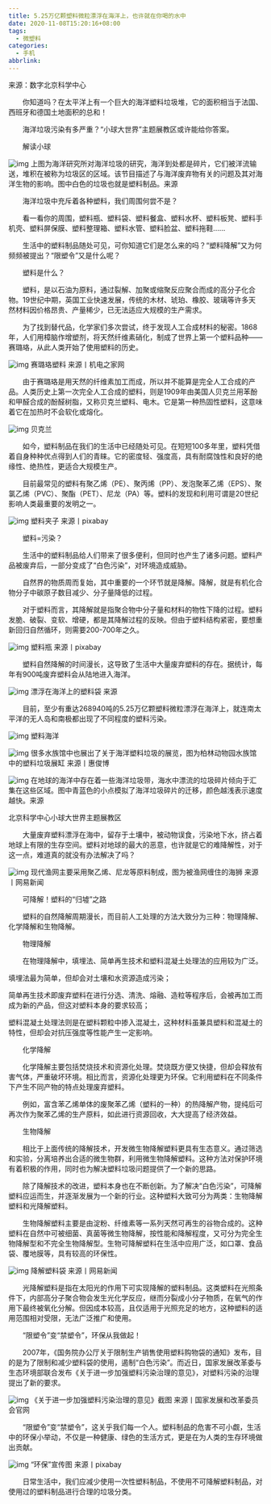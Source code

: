 ```yaml
---
title: 5.25万亿颗塑料微粒漂浮在海洋上，也许就在你喝的水中
date: 2020-11-08T15:20:16+08:00
tags:
  - 微塑料
categories:
  - 手机
abbrlink:
---
```


来源：数字北京科学中心

　　你知道吗？在太平洋上有一个巨大的海洋塑料垃圾堆，它的面积相当于法国、西班牙和德国土地面积的总和！

　　海洋垃圾污染有多严重？“小球大世界”主题展教区或许能给你答案。

　　解读小球

![img](https://cdn.jsdelivr.net/gh/yakeing/Documentation@main/Hexo/images/42c5-kcaeqzy0111355.gif)
上图为海洋研究所对海洋垃圾的研究，海洋到处都是碎片，它们被洋流输送，堆积在被称为垃圾区的区域。该节目描述了与海洋废弃物有关的问题及其对海洋生物的影响。图中白色的垃圾也就是塑料制品。来源

　　海洋垃圾中充斥着各种塑料，我们周围何尝不是？

　　看一看你的周围，塑料瓶、塑料袋、塑料餐盒、塑料水杯、塑料板凳、塑料手机壳、塑料屏保膜、塑料整理箱、塑料水管、塑料脸盆、塑料拖鞋……

　　生活中的塑料制品随处可见，可你知道它们是怎么来的吗？“塑料降解”又为何频频被提出？“限塑令”又是什么呢？

　　塑料是什么？

　　塑料，是以石油为原料，通过裂解、加聚或缩聚反应聚合而成的高分子化合物。19世纪中期，英国工业快速发展，传统的木材、琥珀、橡胶、玻璃等许多天然材料因价格昂贵、产量稀少，已无法适应大规模的生产需求。

　　为了找到替代品，化学家们多次尝试，终于发现人工合成材料的秘密。1868年，人们用樟脑作增塑剂，将天然纤维素硝化，制成了世界上第一个塑料品种——赛璐珞，从此人类开始了使用塑料的历史。

![img](https://cdn.jsdelivr.net/gh/yakeing/Documentation@main/Hexo/images/5f90-kcaeqzy0111511.png)
赛璐珞塑料 来源丨机电之家网

　　由于赛璐珞是用天然的纤维素加工而成，所以并不能算是完全人工合成的产品。人类历史上第一次完全人工合成的塑料，则是1909年由美国人贝克兰用苯酚和甲醛合成的酚醛树脂，又称贝克兰塑料、电木。它是第一种热固性塑料，这意味着它在加热时不会软化或熔化。

![img](https://cdn.jsdelivr.net/gh/yakeing/Documentation@main/Hexo/images/e66a-kcaeqzy0111582.png)
贝克兰

　　如今，塑料制品在我们的生活中已经随处可见。在短短100多年里，塑料凭借着自身种种优点得到人们的青睐。它的密度轻、强度高，具有耐腐蚀性和良好的绝缘性、绝热性，更适合大规模生产。

　　目前最常见的塑料有聚乙烯（PE）、聚丙烯（PP）、发泡聚苯乙烯（EPS）、聚氯乙烯（PVC）、聚酯（PET）、尼龙（PA）等。塑料的发现和利用可谓是20世纪影响人类最重要的发明之一。

![img](https://cdn.jsdelivr.net/gh/yakeing/Documentation@main/Hexo/images/0528-kcaeqzy0111660.png)
塑料夹子 来源丨pixabay

　　塑料=污染？

　　生活中的塑料制品给人们带来了很多便利，但同时也产生了诸多问题。塑料产品被废弃后，一部分变成了“白色污染”，对环境造成威胁。

　　自然界的物质周而复始，其中重要的一个环节就是降解。降解，就是有机化合物分子中碳原子数目减少、分子量降低的过程。

　　对于塑料而言，其降解就是指聚合物中分子量和材料的物性下降的过程。塑料发脆、破裂、变软、增硬，都是其降解过程的反映。但由于塑料结构紧密，要想重新回归自然循环，则需要200-700年之久。

![img](https://cdn.jsdelivr.net/gh/yakeing/Documentation@main/Hexo/images/bb83-kcaeqzy0111858.jpg)
塑料瓶 来源丨pixabay

　　塑料自然降解的时间漫长，这导致了生活中大量废弃塑料的存在。据统计，每年有900吨废弃塑料会从陆地进入海洋。

![img](https://cdn.jsdelivr.net/gh/yakeing/Documentation@main/Hexo/images/4828-kcaeqzy0112003.png)
漂浮在海洋上的塑料袋 来源

　　目前，至少有重达268940吨的5.25万亿颗塑料微粒漂浮在海洋上，就连南太平洋的无人岛和南极都出现了不同程度的塑料污染。

![img](https://cdn.jsdelivr.net/gh/yakeing/Documentation@main/Hexo/images/efc8-kcaeqzy0112115.jpg)
塑料海洋

![img](https://cdn.jsdelivr.net/gh/yakeing/Documentation@main/Hexo/images/6725-kcaeqzy0112197.jpg)
很多水族馆中也展出了关于海洋塑料垃圾的展览，图为柏林动物园水族馆中的塑料垃圾展缸 来源丨惠俊博

![img](https://cdn.jsdelivr.net/gh/yakeing/Documentation@main/Hexo/images/1650-kcaeqzy0112299.gif)
在地球的海洋中存在着一些海洋垃圾带，海水中漂流的垃圾碎片倾向于汇集在这些区域。图中青蓝色的小点模拟了海洋垃圾碎片的迁移，颜色越浅表示速度越快。来源

北京科学中心小球大世界主题展教区

　　大量废弃塑料漂浮在海中，留存于土壤中，被动物误食，污染地下水，挤占着地球上有限的生存空间。塑料对地球的最大的恶意，也许就是它的难降解性，对于这一点，难道真的就没有办法解决了吗？

![img](https://cdn.jsdelivr.net/gh/yakeing/Documentation@main/Hexo/images/0b54-kcaeqzy0112408.jpg)
现代渔网主要采用聚乙烯、尼龙等原料制成，图为被渔网缠住的海狮 来源丨网易新闻

　　可降解！塑料的“归墟”之路

　　塑料的自然降解周期漫长，而目前人工处理的方法大致分为三种：物理降解、化学降解和生物降解。

　　物理降解

　　在物理降解中，填埋法、简单再生技术和塑料混凝土处理法的应用较为广泛。

填埋法最为简单，但却会对土壤和水资源造成污染；

简单再生技术即废弃塑料在进行分选、清洗、熔融、造粒等程序后，会被再加工而成为新的产品，但这对塑料本身的要求较高；

塑料混凝土处理法则是在塑料颗粒中掺入混凝土，这种材料虽兼具塑料和混凝土的特性，但却会对抗压强度等性能产生一定影响。

　　化学降解

　　化学降解主要包括焚烧技术和资源化处理。焚烧既方便又快捷，但却会释放有害气体，严重破坏环境。相比而言，资源化处理更为环保。它利用塑料在不同条件下产生不同产物的特点处理废弃塑料。

　　例如，富含苯乙烯单体的废聚苯乙烯（塑料的一种）的热降解产物，提纯后可再次作为聚苯乙烯的生产原料，如此进行资源回收，大大提高了经济效益。

　　生物降解

　　相比于上面传统的降解技术，开发微生物降解塑料更具有生态意义。通过筛选和实验，分离培养出合适的微生物群，利用微生物降解塑料。这种方法对保护环境有着积极的作用，同时也为解决塑料垃圾问题提供了一个新的思路。

　　除了降解技术的改进，塑料本身也在不断创新。为了解决“白色污染”，可降解塑料应运而生，并逐渐发展为一个新的行业。这种塑料大致可分为两类：生物降解塑料和光降解塑料。

　　生物降解塑料主要是由淀粉、纤维素等一系列天然可再生的谷物合成的。这种塑料在自然中可被细菌、真菌等微生物降解，按性能和降解程度，又可分为完全生物降解型和不完全生物降解型。生物可降解塑料在生活中应用广泛，如口罩、食品袋、覆地膜等，具有较高的环保性。

![img](https://cdn.jsdelivr.net/gh/yakeing/Documentation@main/Hexo/images/86ec-kcaeqzy0112670.jpg)
降解塑料袋 来源丨网易新闻

　　光降解塑料是指在太阳光的作用下可实现降解的塑料制品。这类塑料在光照条件下，内部高分子聚合物会发生光化学反应，继而分裂成小分子物质，在氧气的作用下最终被氧化分解。但因成本较高，且仅适用于光照充足的地方，这种塑料的适用范围相对受限，无法广泛推广和使用。

　　“限塑令”变“禁塑令”，环保从我做起！

　　2007年，《国务院办公厅关于限制生产销售使用塑料购物袋的通知》发布，目的是为了限制和减少塑料袋的使用，遏制“白色污染”。而近日，国家发展改革委与生态环境部联合发布《关于进一步加强塑料污染治理的意见》，对塑料污染的治理提出了新的要求。

![img](https://cdn.jsdelivr.net/gh/yakeing/Documentation@main/Hexo/images/71f9-kcaeqzy0112757.jpg)
《关于进一步加强塑料污染治理的意见》截图 来源丨国家发展和改革委员会官网

　　“限塑令”变“禁塑令”，这关乎我们每一个人。塑料制品的危害不可小觑，生活中的环保小举动，不仅是一种健康、绿色的生活方式，更是在为人类的生存环境做出贡献。

![img](https://cdn.jsdelivr.net/gh/yakeing/Documentation@main/Hexo/images/9af6-kcaeqzy0112872.jpg)
 “环保”宣传图 来源丨pixabay

　　日常生活中，我们应减少使用一次性塑料制品，不使用不可降解塑料制品，对使用过的塑料制品进行合理的垃圾分类。